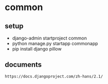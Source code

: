 # common
## setup
- django-admin startproject common
- python manage.py startapp commonapp
- pip install django pillow

## documents
    https://docs.djangoproject.com/zh-hans/2.1/
    